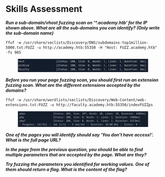 # Skills Assessment

_**Run a sub-domain/vhost fuzzing scan on '\*.academy.htb' for the IP shown above. What are all the sub-domains you can identify? (Only write the sub-domain name)**_

```
ffuf -w /usr/share/seclists/Discovery/DNS/subdomains-top1million-5000.txt:FUZZ -u http://academy.htb:55350 -H "Host: FUZZ.academy.htb" -fs 985
```

<figure><img src="../../../.gitbook/assets/image (1) (1).png" alt=""><figcaption></figcaption></figure>

_**Before you run your page fuzzing scan, you should first run an extension fuzzing scan. What are the different extensions accepted by the domains?**_

```
ffuf -w /usr/share/wordlists/seclists/Discovery/Web-Content/web-extensions.txt:FUZZ -u http://faculty.academy.htb:55350/indexFUZZps
```

<figure><img src="../../../.gitbook/assets/image (1) (1) (1).png" alt=""><figcaption></figcaption></figure>

_**One of the pages you will identify should say 'You don't have access!'. What is the full page URL?**_



_**In the page from the previous question, you should be able to find multiple parameters that are accepted by the page. What are they?**_



_**Try fuzzing the parameters you identified for working values. One of them should return a flag. What is the content of the flag?**_
